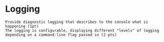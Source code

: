 <!-- space -->

# Logging

    Provide diagnostic logging that describes to the console what is happening (1pt)
    The logging is configurable, displaying different "levels" of logging depending on a command-line flag passed in (2 pts)

